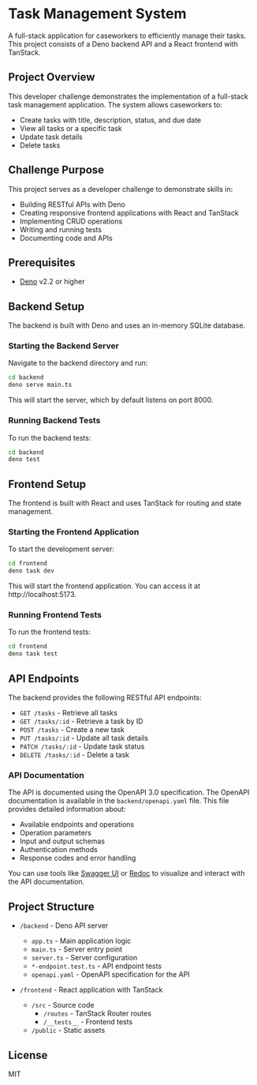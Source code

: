 # Task Management System

A full-stack application for caseworkers to efficiently manage their tasks. This project consists of a Deno backend API and a React frontend with TanStack.

## Project Overview

This developer challenge demonstrates the implementation of a full-stack task management application. The system allows caseworkers to:
- Create tasks with title, description, status, and due date
- View all tasks or a specific task
- Update task details
- Delete tasks

## Challenge Purpose

This project serves as a developer challenge to demonstrate skills in:
- Building RESTful APIs with Deno
- Creating responsive frontend applications with React and TanStack
- Implementing CRUD operations
- Writing and running tests
- Documenting code and APIs

## Prerequisites

- [Deno](https://deno.com/) v2.2 or higher

## Backend Setup

The backend is built with Deno and uses an in-memory SQLite database.

### Starting the Backend Server

Navigate to the backend directory and run:

```bash
cd backend
deno serve main.ts
```

This will start the server, which by default listens on port 8000.

### Running Backend Tests

To run the backend tests:

```bash
cd backend
deno test
```

## Frontend Setup

The frontend is built with React and uses TanStack for routing and state management.


### Starting the Frontend Application

To start the development server:

```bash
cd frontend
deno task dev
```

This will start the frontend application. You can access it at http://localhost:5173.

### Running Frontend Tests

To run the frontend tests:

```bash
cd frontend
deno task test
```

## API Endpoints

The backend provides the following RESTful API endpoints:

- `GET /tasks` - Retrieve all tasks
- `GET /tasks/:id` - Retrieve a task by ID
- `POST /tasks` - Create a new task
- `PUT /tasks/:id` - Update all task details
- `PATCH /tasks/:id` - Update task status
- `DELETE /tasks/:id` - Delete a task

### API Documentation

The API is documented using the OpenAPI 3.0 specification. The OpenAPI documentation is available in the `backend/openapi.yaml` file. This file provides detailed information about:

- Available endpoints and operations
- Operation parameters
- Input and output schemas
- Authentication methods
- Response codes and error handling

You can use tools like [Swagger UI](https://swagger.io/tools/swagger-ui/) or [Redoc](https://redocly.github.io/redoc/) to visualize and interact with the API documentation.

## Project Structure

- `/backend` - Deno API server
  - `app.ts` - Main application logic
  - `main.ts` - Server entry point
  - `server.ts` - Server configuration
  - `*-endpoint.test.ts` - API endpoint tests
  - `openapi.yaml` - OpenAPI specification for the API

- `/frontend` - React application with TanStack
  - `/src` - Source code
    - `/routes` - TanStack Router routes
    - `/__tests__` - Frontend tests
  - `/public` - Static assets

## License

MIT
